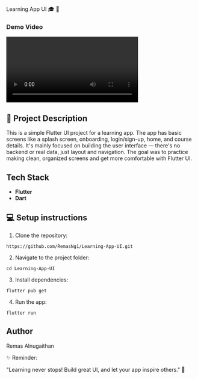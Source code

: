 Learning App UI 🎓 📱

### Demo Video

<video width="350" controls>
  <source src="Demo.mp4" type="video/webm">
  Your browser does not support the video tag.
</video>


## 📘 Project Description
This is a simple Flutter UI project for a learning app. The app has basic screens like a splash screen, onboarding, login/sign-up, home, and course details. It's mainly focused on building the user interface — there's no backend or real data, just layout and navigation. The goal was to practice making clean, organized screens and get more comfortable with Flutter UI.

## Tech Stack
- **Flutter**
- **Dart**


## 💻  Setup instructions 

 1. Clone the repository:

```
https://github.com/RemasNg1/Learning-App-UI.git
```
2. Navigate to the project folder:

```
cd Learning-App-UI
```

3. Install dependencies:
```
flutter pub get
```

 4. Run the app:
 ```
 flutter run 
 ```

 ## Author
 
 Remas Alnugaithan


✨ Reminder:

"Learning never stops! Build
great UI, and let your app inspire others." 🚀
